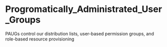 # Progromatically_Administrated_User_Groups
PAUGs control our distribution lists, user-based permission groups, and role-based resource provisioning
